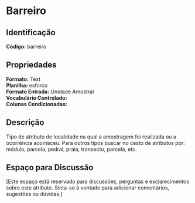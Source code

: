 # Barreiro

## Identificação
**Código:** barreiro

## Propriedades
**Formato:** Text  
**Planilha:** esforco  
**Formato Entrada:** Unidade Amostral  
**Vocabulário Controlado:**   
**Colunas Condicionadas:**   

## Descrição
Tipo de atributo de localidade na qual a amostragem foi realizada ou a ocorrência aconteceu. Para outros tipos buscar no cesto de atributos por: módulo, parcela, pedral, praia, transecto, parcela, etc.

## Espaço para Discussão
[Este espaço está reservado para discussões, perguntas e esclarecimentos sobre este atributo. Sinta-se à vontade para adicionar comentários, sugestões ou dúvidas.]
